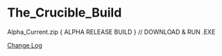 # The_Crucible_Build

Alpha_Current.zip { ALPHA RELEASE BUILD } // DOWNLOAD & RUN .EXE

[Change Log](ChangeLog)
